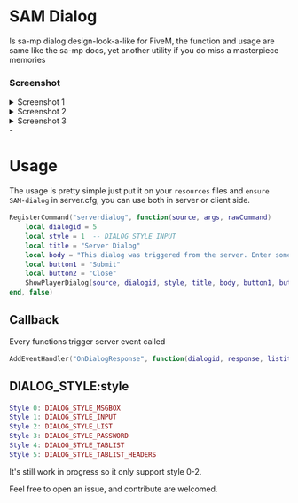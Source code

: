 # SAM Dialog
Is sa-mp dialog design-look-a-like for FiveM, the function and usage are same like the sa-mp docs, yet another utility if you do miss a masterpiece memories

### Screenshot
<details>
  <summary>Screenshot 1</summary>
  <img src="./images/1.png" alt="Screenshot 1">
</details>

<details>
  <summary>Screenshot 2</summary>
  <img src="./images/2.png" alt="Screenshot 2">
</details>

<details>
  <summary>Screenshot 3</summary>
  <img src="./images/3.png" alt="Screenshot 3">
</details>- 


# Usage
The usage is pretty simple just put it on your `resources` files and `ensure SAM-dialog` in server.cfg, you can use both in server or client side.

```lua
RegisterCommand("serverdialog", function(source, args, rawCommand)
    local dialogid = 5
    local style = 1  -- DIALOG_STYLE_INPUT
    local title = "Server Dialog"
    local body = "This dialog was triggered from the server. Enter some text:"
    local button1 = "Submit"
    local button2 = "Close"
    ShowPlayerDialog(source, dialogid, style, title, body, button1, button2)
end, false)
```


## Callback

Every functions trigger  server event called 

```lua
AddEventHandler("OnDialogResponse", function(dialogid, response, listitem, inputtext)end)
```

## DIALOG_STYLE:style

```lua
Style 0: DIALOG_STYLE_MSGBOX
Style 1: DIALOG_STYLE_INPUT
Style 2: DIALOG_STYLE_LIST
Style 3: DIALOG_STYLE_PASSWORD
Style 4: DIALOG_STYLE_TABLIST
Style 5: DIALOG_STYLE_TABLIST_HEADERS
```
It's still work in progress so it only support style 0-2.

Feel free to open an issue, and contribute are welcomed.